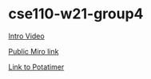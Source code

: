 # cse110-w21-group4

[Intro Video](https://www.youtube.com/watch?v=Gd6j-zVnezI&feature=youtu.be)

[Public Miro link](https://miro.com/app/board/o9J_lX_m1Ts=/)

[Link to Potatimer](https://alexischen99.github.io/cse110-w21-group4/source/index.html)
